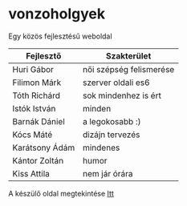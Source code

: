 # vonzoholgyek
Egy közös fejlesztésű weboldal

| Fejlesztő | Szakterület |
| --------- | ----------- |
| Huri Gábor | női szépség felismerése |
| Filimon Márk | szerver oldali es6 |
| Tóth Richárd | sok mindenhez is ért |
| Istók István | minden |
| Barnák Dániel | a legokosabb :) |
| Kócs Máté | dizájn tervezés |
| Karátsony Ádám | mindenes |
| Kántor Zoltán | humor |
| Kiss Attila | nem jár órára |

A készülő oldal megtekintése <a target="_blank" href="https://htmlpreview.github.io/?https://github.com/hurigabor/vonzoholgyek/blob/main/index.html">Itt</a>
